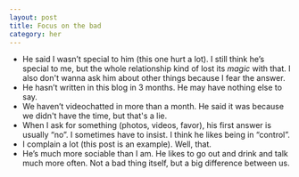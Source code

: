 ```yaml
---
layout: post
title: Focus on the bad
category: her
---
```


* He said I wasn’t special to him (this one hurt a lot).
I still think he’s special to me, but the whole relationship kind of lost its *magic* with that. I also don't wanna ask him about other things because I fear the answer.
* He hasn’t written in this blog in 3 months. 
He may have nothing else to say.
* We haven’t videochatted in more than a month.
He said it was because we didn't have the time, but that's a lie.
* When I ask for something (photos, videos, favor), his first answer is usually “no”.
I sometimes have to insist. I think he likes being in “control”.
* I complain a lot (this post is an example).
Well, that.
* He’s much more sociable than I am. 
He likes to go out and drink and talk much more often. Not a bad thing itself, but a big difference between us.
